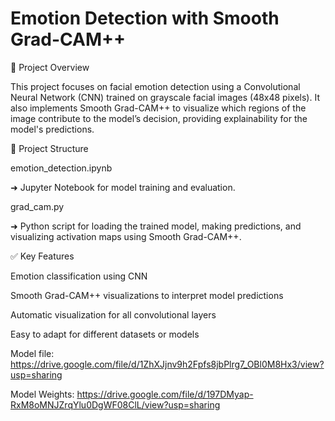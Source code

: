 # Emotion Detection with Smooth Grad-CAM++

📂 Project Overview

This project focuses on facial emotion detection using a Convolutional Neural Network (CNN) trained on grayscale facial images (48x48 pixels). It also implements Smooth Grad-CAM++ to visualize which regions of the image contribute to the model’s decision, providing explainability for the model's predictions.


🚀 Project Structure

emotion_detection.ipynb

➜ Jupyter Notebook for model training and evaluation.

grad_cam.py

➜ Python script for loading the trained model, making predictions, and visualizing activation maps using Smooth Grad-CAM++.


✅ Key Features

Emotion classification using CNN

Smooth Grad-CAM++ visualizations to interpret model predictions

Automatic visualization for all convolutional layers

Easy to adapt for different datasets or models

Model file:
https://drive.google.com/file/d/1ZhXJjnv9h2Fpfs8jbPlrg7_OBl0M8Hx3/view?usp=sharing

Model Weights:
https://drive.google.com/file/d/197DMyap-RxM8oMNJZrqYlu0DgWF08ClL/view?usp=sharing
